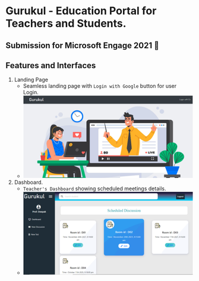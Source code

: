 # Gurukul - Education Portal for Teachers and Students.
## Submission for Microsoft Engage 2021 🌟

## Features and Interfaces

1. Landing Page  
   - Seamless landing page with `Login with Google` button for user Login. 
   - ![image](https://github.com/FromBitToByte/Gurukul/blob/main/assets/demo/landingPage.png)
2. Dashboard.
   -  `Teacher's Dashboard` showing scheduled meetings details. 
   - ![image](https://github.com/FromBitToByte/Gurukul/blob/main/assets/demo/teacherDashboard.png)
   
